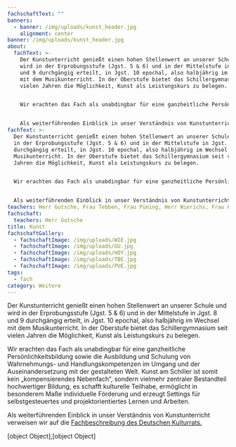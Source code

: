 ```yaml
---
fachschaftText: ""
banners:
  - banner: /img/uploads/kunst_header.jpg
    alignment: center
banner: /img/uploads/kunst_header.jpg
about:
  fachText: >-
    Der Kunstunterricht genießt einen hohen Stellenwert an unserer Schule und
    wird in der Erprobungsstufe (Jgst. 5 & 6) und in der Mittelstufe in Jgst. 8
    und 9 durchgängig erteilt, in Jgst. 10 epochal, also halbjährig im Wechsel
    mit dem Musikunterricht. In der Oberstufe bietet das Schillergymnasium seit
    vielen Jahren die Möglichkeit, Kunst als Leistungskurs zu belegen. 


    Wir erachten das Fach als unabdingbar für eine ganzheitliche Persönlichkeitsbildung sowie die Ausbildung und Schulung von Wahrnehmungs- und Handlungskompetenzen im Umgang und der Auseinandersetzung mit der gestalteten Welt. Kunst am Schiller ist somit kein „kompensierendes Nebenfach“, sondern vielmehr zentraler Bestandteil hochwertiger Bildung, es schafft kulturelle Teilhabe, ermöglicht in besonderem Maße individuelle Förderung und erzeugt Settings für selbstgesteuertes und projektorientiertes Lernen und Arbeiten. 


    Als weiterführenden Einblick in unser Verständnis von Kunstunterricht verweisen wir auf die [Fachbeschreibung des Deutschen Kulturrats](https://www.kulturrat.de/themen/kulturelle-bildung/kulturelle-bildung-schule/das-schulfach-kunst/).
fachText: >-
  Der Kunstunterricht genießt einen hohen Stellenwert an unserer Schule und wird
  in der Erprobungsstufe (Jgst. 5 & 6) und in der Mittelstufe in Jgst. 8 und 9
  durchgängig erteilt, in Jgst. 10 epochal, also halbjährig im Wechsel mit dem
  Musikunterricht. In der Oberstufe bietet das Schillergymnasium seit vielen
  Jahren die Möglichkeit, Kunst als Leistungskurs zu belegen. 


  Wir erachten das Fach als unabdingbar für eine ganzheitliche Persönlichkeitsbildung sowie die Ausbildung und Schulung von Wahrnehmungs- und Handlungskompetenzen im Umgang und der Auseinandersetzung mit der gestalteten Welt. Kunst am Schiller ist somit kein „kompensierendes Nebenfach“, sondern vielmehr zentraler Bestandteil hochwertiger Bildung, es schafft kulturelle Teilhabe, ermöglicht in besonderem Maße individuelle Förderung und erzeugt Settings für selbstgesteuertes und projektorientiertes Lernen und Arbeiten.


  Als weiterführenden Einblick in unser Verständnis von Kunstunterricht verweisen wir auf die [Fachbeschreibung des Deutschen Kulturrats](https://www.kulturrat.de/themen/kulturelle-bildung/kulturelle-bildung-schule/das-schulfach-kunst/)
teachers: Herr Gutsche, Frau Tebben, Frau Püning, Herr Wierichs, Frau Hoymann
fachschaft:
  teachers: Herr Gutsche
title: Kunst
fachschaftGallery:
  - fachschaftImage: /img/uploads/WIE.jpg
  - fachschaftImage: /img/uploads/GU.jpg
  - fachschaftImage: /img/uploads/HOY.jpg
  - fachschaftImage: /img/uploads/TBE.jpg
  - fachschaftImage: /img/uploads/PUE.jpg
tags:
  - fach
category: Weitere
---
```

Der Kunstunterricht genießt einen hohen Stellenwert an unserer Schule und wird in der Erprobungsstufe (Jgst. 5 & 6) und in der Mittelstufe in Jgst. 8 und 9 durchgängig erteilt, in Jgst. 10 epochal, also halbjährig im Wechsel mit dem Musikunterricht. In der Oberstufe bietet das Schillergymnasium seit vielen Jahren die Möglichkeit, Kunst als Leistungskurs zu belegen. 

Wir erachten das Fach als unabdingbar für eine ganzheitliche Persönlichkeitsbildung sowie die Ausbildung und Schulung von Wahrnehmungs- und Handlungskompetenzen im Umgang und der Auseinandersetzung mit der gestalteten Welt. Kunst am Schiller ist somit kein „kompensierendes Nebenfach“, sondern vielmehr zentraler Bestandteil hochwertiger Bildung, es schafft kulturelle Teilhabe, ermöglicht in besonderem Maße individuelle Förderung und erzeugt Settings für selbstgesteuertes und projektorientiertes Lernen und Arbeiten. 

Als weiterführenden Einblick in unser Verständnis von Kunstunterricht verweisen wir auf die [Fachbeschreibung des Deutschen Kulturrats.](https://www.kulturrat.de/themen/kulturelle-bildung/kulturelle-bildung-schule/das-schulfach-kunst/)

<div class="gallary">[object Object],[object Object]</div>